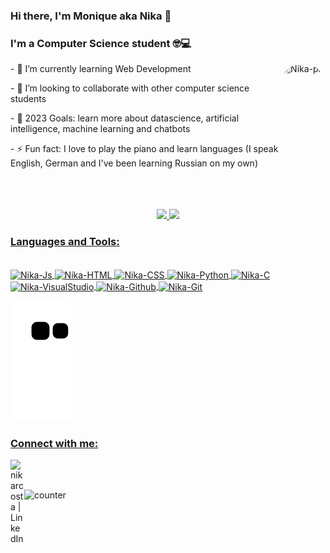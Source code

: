 ### Hi there, I'm Monique aka Nika 👋

### I'm a Computer Science student 🤓💻

<div style="display: inline_block"  >
<img align="right" alt="Nika-pic" height="150" style="border-radius:50px;" src="https://user-images.githubusercontent.com/71656931/139591294-dc4790db-4476-4d63-90a6-d59eb578f58c.gif">
<p> - 🌱 I’m currently learning Web Development
<p> - 👯 I’m looking to collaborate with other computer science students
<p> - 🥅 2023 Goals: learn more about datascience, artificial intelligence, machine learning and chatbots
<p> - ⚡ Fun fact: I love to play the piano and learn languages (I speak English, German and I've been learning Russian on my own)
</div>

<br />
<br />
<br />

<div align="center">
  <a href="https://github.com/nikarcosta">
  <img height="180em" src="https://github-readme-stats.vercel.app/api?username=nikarcosta&show_icons=true&theme=dracula&include_all_commits=true&count_private=true"/>
  <img height="180em" src="https://github-readme-stats.vercel.app/api/top-langs/?username=nikarcosta&layout=compact&langs_count=7&theme=dracula"/>
</div>
  
### Languages and Tools:
<div style="display: inline_block"><br>
  <img align="center" alt="Nika-Js" height="30" width="40" src="https://cdn.jsdelivr.net/gh/devicons/devicon/icons/javascript/javascript-original.svg">
  <img align="center" alt="Nika-HTML" height="30" width="40" src="https://cdn.jsdelivr.net/gh/devicons/devicon/icons/html5/html5-original.svg">
  <img align="center" alt="Nika-CSS" height="30" width="40" src="https://cdn.jsdelivr.net/gh/devicons/devicon/icons/css3/css3-original.svg">
  <img align="center" alt="Nika-Python" height="30" width="40" src="https://cdn.jsdelivr.net/gh/devicons/devicon/icons/python/python-original.svg">
  <img align="center" alt="Nika-C" height="30" width="40" src="https://cdn.jsdelivr.net/gh/devicons/devicon/icons/c/c-original.svg">
  <img align="center" alt="Nika-VisualStudio" height="30" width="40" src="https://cdn.jsdelivr.net/gh/devicons/devicon/icons/visualstudio/visualstudio-plain.svg">
  <img align="center" alt="Nika-Github" height="30" width="40" src="https://cdn.jsdelivr.net/gh/devicons/devicon/icons/github/github-original.svg">
  <img align="center" alt="Nika-Git" height="30" width="40" src="https://cdn.jsdelivr.net/gh/devicons/devicon/icons/git/git-original.svg">
</div>
    
![Snake animation](https://github.com/nikarcosta/nikarcosta/blob/output/github-contribution-grid-snake.svg)

 ### Connect with me:

[<img align="left" alt="nikarcosta | LinkedIn" width="22px" src="https://cdn.jsdelivr.net/npm/simple-icons@v3/icons/linkedin.svg" />][linkedin]

[linkedin]: https://www.linkedin.com/in/monique-rodrigues-da-costa-356280163/
<br />
<br />
  
![counter](https://enc0ygtonbuchf3.m.pipedream.net)
 
